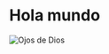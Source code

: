 # Hola mundo 
![Ojos de Dios](https://encrypted-tbn0.gstatic.com/images?q=tbn:ANd9GcRfbu2BwXAL2oi5eu6NWg3PXEYoSarWrAY92w&usqp=CAU)
